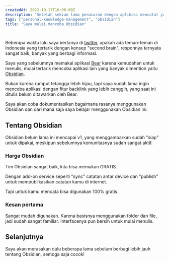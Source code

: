 ```yaml
---
createdAt: 2022-10-17T16:00:00Z
description: "Setelah sekian lama penasaran dengan aplikasi mencatat yang punya fitur lebih kompleks, akhirnya memutuskan mencoba Obsidian"
tags: ["personal-knowledge-management", "obsidian"]
title: "Saya mulai mencoba Obsidian"

---
```

Beberapa waktu lalu saya bertanya di [twitter](https://twitter.com/hilmanski/status/1581596970472288256), apakah ada teman-teman di Indonesia yang tertarik dengan konsep "second brain", responnya ternyata sangat baik, banyak yang berbagi informasi. 

Saya yang sebelumnya memakai aplikasi [Bear](https://bear.app/) karena kemudahan untuk menulis, mulai tertarik mencoba aplikasi lain yang banyak dimention yaitu [Obsidian](https://obsidian.md/).

Bukan karena rumput tetangga lebih hijau, tapi saya sudah lama ingin mencoba aplikasi dengan fitur backlink yang lebih canggih, yang saat ini ditulis belum ditawarkan oleh Bear.

Saya akan coba dokumentasikan bagaimana rasanya menggunakan Obsidian dan dari mana saja saya belajar menggunakan Obsidian ini. 

## Tentang Obsidian

Obsidian belum lama ini mencapai v1, yang menggambarkan sudah "siap" untuk dipakai, meskipun sebelumnya komunitasnya sudah sangat aktif. 

### Harga Obsidian

Tim Obsidian sangat baik, kita bisa memakan GRATIS. 

Dengan add-on service seperti "sync" catatan antar device dan "publish" untuk mempublikasikan catatan kamu di internet.

Tapi untuk kamu mencata bisa digunakan 100% gratis.

### Kesan pertama

Sangat mudah digunakan. Karena basisnya menggunakan folder dan file, jadi sudah sangat familiar. Interfacenya pun bersih untuk mulai menulis.

## Selanjutnya

Saya akan merasakan dulu beberapa lama sebelum berbagi lebih jauh tentang Obsidian, semoga saja cocok!